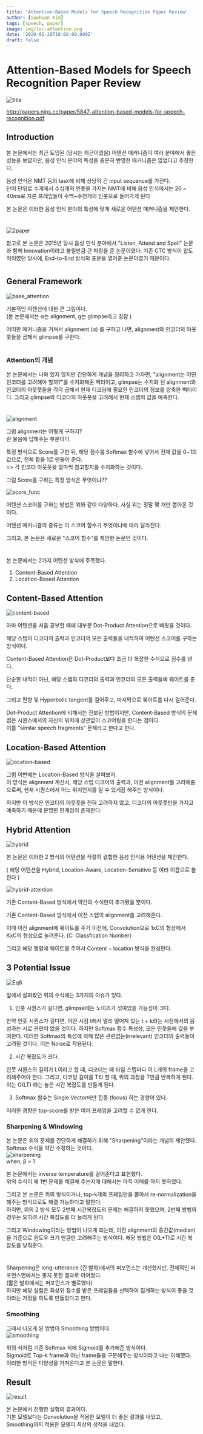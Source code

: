 ```yaml
---
title: 'Attention-Based Models for Speech Recognition Paper Review'
author: [Soohwan Kim]
tags: [speech, paper]
image: img/loc-attention.png
date: '2020-01-20T10:00:00.000Z'
draft: false
---
```


# Attention-Based Models for Speech Recognition Paper Review  

![title](https://user-images.githubusercontent.com/42150335/134008551-c7b29862-1cf1-4ffc-98d0-36186a61dd39.png)  
  
http://papers.nips.cc/paper/5847-attention-based-models-for-speech-recognition.pdf

## Introduction  

본 논문에서는 최근 도입된 (당시는 최근이였음) 어텐션 매커니즘이 여러 분야에서 좋은 성능을 보였지만, 음성 인식 분야의 특성을 충분히 반영한 매커니즘은 없었다고 주장한다.  
  
음성 인식은 NMT 등의 task에 비해 상당히 긴 input sequence를 가진다.  
 단어 단위로 수개에서 수십개의 인풋을 가지는 NMT에 비해 음성 인식에서는 20 ~ 40ms로 자른 프레임들이 수백~수천개의 인풋으로 들어가게 된다  
   
 본 논문은 이러한 음성 인식 분야의 특성에 맞게 새로운 어텐션 매커니즘을 제안한다.  
   #
![2paper](https://user-images.githubusercontent.com/42150335/134008561-29ab5819-3617-4fa6-8502-c0c61b2874d1.png)  
  
참고로 본 논문은 2015년 당시 음성 인식 분야에서 "Listen, Attend and Spell" 논문과 함께 Innovation이라고 불릴만큼 큰 파장을 준 논문이였다. 
 기존 CTC 방식이 압도적이였던 당시에, End-to-End 방식의 포문을 열어준 논문이였기 때문이다.  
   #
## General Framework
  
![base_attention](https://user-images.githubusercontent.com/42150335/134008574-b70ac298-d51f-4588-9777-d2362600815f.png)  
  
기본적인 어텐션에 대한 큰 그림이다.  
 (본 논문에서는 α는 alignment, g는 glimpse라고 칭함 )  
   
어떠한 매커니즘을 거쳐서 alignment (α) 를 구하고 나면, alignment와 인코더의 아웃풋들을 곱해서 glimpse를 구한다.  
#
### Attention의 개념

본 논문에서는 나와 있지 않지만 간단하게 개념을 정리하고 가자면, "alignment는 어떤 인코더를 고려해야 할까?"를 수치화해준 벡터이고, glimpse는 수치화 된 alignment와 인코더의 아웃풋들을 각각 곱해서 현재 디코딩에 필요한 인코더의 정보를 압축한 벡터이다. 그리고 glimpse와 디코더의 아웃풋을 고려해서 현재 스텝의 값을 예측한다.  
#
![alignment](https://user-images.githubusercontent.com/42150335/134008583-eff08f57-d0d3-4241-b5cd-39aa3b407a3c.png)  
  
그럼 alignment는 어떻게 구하지?  
란 물음에 답해주는 부분이다.  
  
특정 방식으로 Score를 구한 뒤, 해당 점수를 Softmax 함수에 넣어서 전체 값을 0~1의 값으로, 전체 합을 1로 만들어 준다.  
=> 각 인코더 아웃풋을 얼마씩 참고할지를 수치화하는 것이다.  
  
그럼 Score를 구하는 특정 방식은 무엇이냐?? 
  
![score_func](https://user-images.githubusercontent.com/42150335/134008595-d555ad41-1e2d-4aa3-bf30-54a1d6ce45ed.png)  
  
어텐션 스코어를 구하는 방법은 위와 같이 다양하다. 사실 위는 정말 몇 개만 뽑아온 것이다.  
  
어텐션 매커니즘의 종류는 이 스코어 함수가 무엇이냐에 따라 달라진다.  
  
그리고, 본 논문은 새로운 "스코어 함수"를 제안한 논문인 것이다.  
  #
본 논문에서는 2가지 어텐션 방식에 주목했다.  
  
1. Content-Based Attention  
2. Location-Based Attention  
  
## Content-Based Attention  
  
![content-based](https://user-images.githubusercontent.com/42150335/134008607-25acb65f-6277-4cb1-868a-151c70f3ab18.png)


아마 어텐션을 처음 공부할 때에 대부분 Dot-Product Attention으로 배웠을 것이다.  
  
해당 스텝의 디코더의 출력과 인코더의 모든 출력들을 내적하여 어텐션 스코어를 구하는 방식이다.  
  
Content-Based Attention은 Dot-Product보다 조금 더 복잡한 수식으로 점수를 낸다.  
  
단순한 내적이 아닌, 해당 스텝의 디코더의 출력과 인코더의 모든 출력들에 웨이트를 준다.

그리고 편향 및 Hyperbolic tangent를 걸어주고, 마지막으로 웨이트를 다시 걸어준다.  
  
Dot-Product Attention에 비해서는 진보된 방법이지만, Content-Based 방식의 문제점은 시퀀스에서의 자신의 위치에 상관없이 스코어링을 한다는 점이다.  
이를 "similar speech fragments" 문제라고 한다고 한다.  
  
## Location-Based Attention 
  
![location-based](https://user-images.githubusercontent.com/42150335/134008621-a79409c0-e98e-4d2e-8af9-7728cfdb867a.png)
  
 그럼 이번에는 Location-Based 방식을 살펴보자.  
 이 방식은 alignment 계산시, 해당 스텝 디코어의 출력과, 이전 alignment를 고려해줌으로써, 현재 시퀀스에서 어느 위치인지를 알 수 있게끔 해주는 방식이다.  

하지만 이 방식은 인코더의 아웃풋을 전혀 고려하지 않고, 디코더의 아웃풋만을 가지고 예측하기 때문에 분명한 한계점이 존재한다.  

## Hybrid Attention 
  
![hybrid](https://user-images.githubusercontent.com/42150335/134008627-84e04a75-7ebe-43df-ba03-ba3133215c53.png)  
  
 본 논문은 이러한 2 방식의 어텐션을 적절히 결합한 음성 인식용 어텐션을 제안한다.  
   
( 해당 어텐션을 Hybrid, Location-Aware, Location-Sensitive 등 여러 이름으로 불린다 )  
  
![hybrid-attention](https://user-images.githubusercontent.com/42150335/134008637-9fbf2912-0ad8-4814-85af-ce79d71b9dbe.png)  
  
기존 Content-Based 방식에서 약간의 수식만이 추가됐을 뿐이다.    
   
기존 Content-Based 방식에서 이전 스텝의 alignment를 고려해준다.  
  
이때 이전 alignment에 웨이트를 주기 이전에, Convolution으로 1xC의 형상에서 KxC의 형상으로 늘려준다. (C: Classfication Number)  
  
그리고 해당 행렬에 웨이트를 주어서 Content + location 방식을 완성한다.  
  
## 3 Potential Issue  
  
![Eq6](https://user-images.githubusercontent.com/42150335/134008657-11650c58-d6a0-49e1-b91d-20fae065606c.png)  
  
앞에서 살펴봤던 위의 수식에는 3가지의 이슈가 있다.
  
1. 인풋 시퀀스가 길다면, glimpse에는 노이즈가 섞여있을 가능성이 크다.  
  
만약 인풋 시퀀스가 길다면, 어떤 시점 t에서 멀리 떨어져 있는 t + k라는 시점에서의 음성과는 서로 관련이 없을 것이다. 하지만 Softmax 함수 특성상, 모든 인풋들에 값을 부여한다. 이러한 Softmax의 특성에 의해 많은 관련없는(irrelevant) 인코더의 출력들이 고려될 것이다. 이는 Noise로 작용된다. 
  
2. 시간 복잡도가 크다.  

인풋 시퀀스의 길이가 L이라고 할 때, 디코더는 매 타임 스텝마다 이 L개의 frame을 고려해주어야 한다. 그리고, 디코딩 길이를 T라 할 때, 위의 과정을 T만큼 반복하게 된다.  이는 O(LT) 라는 높은 시간 복잡도를 만들게 된다.  
  
3. Softmax 함수는 Single Vector에만 집중 (focus) 하는 경향이 있다.  
  
이러한 경향은 top-score를 받은 여러 프레임을 고려할 수 없게 한다.  
  
### **Sharpening** & **Windowing**
   
본 논문은 위의 문제를 간단하게 해결하기 위해 "Sharpening"이라는 개념의 제안했다. Softmax 수식을 약간 수정하는 것이다.  
![sharpening](https://user-images.githubusercontent.com/42150335/134008662-bffb507a-d196-4742-ae3f-474e707e042c.png)  
when, β > 1  
  
본 논문에서는 inverse temperature를 걸어준다고 표현했다.  
위의 수식이 왜 1번 문제를 해결해 주는지에 대해서는 아직 이해를 하지 못하였다.  
  
그리고 본 논문은 위의 방식이거나, top-k개의 프레임만을 뽑아서 re-normalization을 해주는 방식으로도 해결 가능하다고 말한다.  
하지만, 위의 2 방식 모두 2번째 시간복잡도의 문제는 해결하지 못했으며, 2번째 방법의 경우는 오히려 시간 복잡도를 더 늘리게 된다.  
  
그리고 Windowing이라는 방법이 나오게 되는데, 이전 alignment의 중간값(median)을 기준으로 윈도우 크기 만큼만 고려해주는 방식이다. 해당 방법은 O(L+T)로 시간 복잡도를 낮춰준다.  
  #
Sharpening은 long-utterance (긴 발화)에서의 퍼포먼스는 개선했지만, 전체적인 퍼포먼스면에서는 좋지 못한 결과로 이어졌다.   
(짧은 발화에서는 퍼포먼스가 별로였다)  
 하지만 해당 실험은 최상위 점수를 받은 프레임들을 선택하여 집계하는 방식이 좋을 것이라는 가정을 하도록 만들었다고 한다.

  
### **Smoothing**
  
그래서 나오게 된 방법이 Smoothing 방법이다.  
![smoothing](https://user-images.githubusercontent.com/42150335/134008674-f43e28a6-18ee-4ea4-aa4a-59e5ca666ef9.png)  
  
위의 식처럼 기존 Softmax 식에 Sigmoid를 추가해준 방식이다.  
Sigmoid로 Top-k frame과 아닌 frame들을 구분해주는 방식이라고 나는 이해했다.  
이러한 방식은 다양성을 가져온다고 본 논문은 말한다.  
  
## Result
  
![result](https://user-images.githubusercontent.com/42150335/134008689-030fae61-b92c-4a5b-8bb9-61b7a29e097b.png)  
   
본 논문에서 진행한 실험의 결과이다.  
기본 모델보다는 Convolution을 적용한 모델이 더 좋은 결과를 내었고,  
Smoothing까지 적용한 모델이 최상의 성적을 내었다.  
